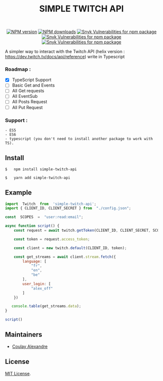 
<div align="center">
<br />
<h1>SIMPLE TWITCH API</h1>
<br />
<p>
<a  href="https://www.npmjs.com/package/simple-twitch-api"><img  src="https://img.shields.io/npm/v/simple-twitch-api.svg?maxAge=3600"  alt="NPM version" /></a> <a  href="https://www.npmjs.com/package/simple-twitch-api"><img  src="https://img.shields.io/npm/dt/simple-twitch-api.svg?maxAge=3600"  alt="NPM downloads" /></a> <a  href="https://www.npmjs.com/package/simple-twitch-api"><img  alt="Snyk Vulnerabilities for npm package"  src="https://img.shields.io/snyk/vulnerabilities/npm/simple-twitch-api"></a> <a  href="https://www.npmjs.com/package/simple-twitch-api"><img  alt="Snyk Vulnerabilities for npm package"  src="https://img.shields.io/bundlephobia/min/simple-twitch-api"></a> <a  href="https://www.npmjs.com/package/simple-twitch-api"><img  alt="Snyk Vulnerabilities for npm package"  src="https://img.shields.io/npm/l/simple-twitch-api"></a>
</p>
</div>

  
A simpler way to interact with the Twitch API (helix version : https://dev.twitch.tv/docs/api/reference) write in Typescript

### Roadmap :
 - [x] TypeScript Support
 - [ ] Basic Get and Events
 - [ ] All Get requests
 - [ ] All EventSub
 - [ ] All Posts Request
 - [ ] All Put Request

### Support :
```
- ES5
- ES6
- typescript (you don't need to install another package to work with TS).
```
  

## Install

```
$	npm install simple-twitch-api
```
```
$	yarn add simple-twitch-api
```

## Example

```js
import  Twitch  from  'simple-twitch-api';
import { CLIENT_ID, CLIENT_SECRET } from  "./config.json";

const  SCOPES  =  "user:read:email";

async function script() {
    const request = await twitch.getToken(CLIENT_ID, CLIENT_SECRET, SCOPES);

    const token = request.access_token;

    const client = new twitch.default(CLIENT_ID, token);

    const get_streams = await client.stream.fetch({
        language: [
            "fr",
            "en",
            "be"
        ],
        user_login: [
            "alex_off"
        ]
    })

   console.table(get_streams.data);
}

script()

```

## Maintainers

  

- [Coulay Alexandre](https://github.com/alexandrecoulay)

  

## License

  

[MIT License](LICENSE).